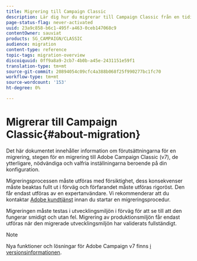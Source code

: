 ```yaml
---
title: Migrering till Campaign Classic
description: Lär dig hur du migrerar till Campaign Classic från en tidigare Campaign-version
page-status-flag: never-activated
uuid: 23a9c858-b6c1-495f-a463-0ceb147068c9
contentOwner: sauviat
products: SG_CAMPAIGN/CLASSIC
audience: migration
content-type: reference
topic-tags: migration-overview
discoiquuid: 0ff9a8a9-2cb7-4b0b-a45e-2431151e59f1
translation-type: tm+mt
source-git-commit: 20894054c09cfc4a388b068f25f990277bc1fc70
workflow-type: tm+mt
source-wordcount: '153'
ht-degree: 0%

---
```



# Migrerar till Campaign Classic{#about-migration}

Det här dokumentet innehåller information om förutsättningarna för en migrering, stegen för en migrering till Adobe Campaign Classic (v7), de ytterligare, nödvändiga och valfria inställningarna beroende på din konfiguration.

Migreringsprocessen måste utföras med försiktighet, dess konsekvenser måste beaktas fullt ut i förväg och förfarandet måste utföras rigoröst. Den får endast utföras av en expertanvändare. Vi rekommenderar att du kontaktar [Adobe kundtjänst](https://helpx.adobe.com/enterprise/admin-guide.html/enterprise/using/support-for-experience-cloud.ug.html) innan du startar en migreringsprocedur.

Migreringen måste testas i utvecklingsmiljön i förväg för att se till att den fungerar smidigt och utan fel. Migrering av produktionsmiljön får endast utföras när den migrerade utvecklingsmiljön har validerats fullständigt.

>[!NOTE]
>
>Nya funktioner och lösningar för Adobe Campaign v7 finns [i versionsinformationen](../../rn/using/latest-release.md).
